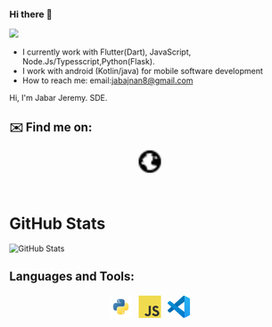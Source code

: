 ### Hi there 👋

![](https://visitor-badge.laobi.icu/badge?page_id=CharalambosIoannou.CharalambosIoannou)

- I currently work with Flutter(Dart), JavaScript, Node.Js/Typesscript,Python(Flask).
- I work with android (Kotlin/java) for mobile software development
- How to reach me:  email:jabajnan8@gmail.com


<p>Hi, I'm Jabar Jeremy. SDE.

<!-- <p><a href="https://www.twitter.com/theindianappguy"><img src="https://img.shields.io/badge/twitter-%231DA1F2.svg?&style=for-the-badge&logo=twitter&logoColor=white" 
height=25></a> <a href="https://www.linkedin.com/in/lamsanskar/"><img src="https://img.shields.io/badge/linkedin-%230077B5.svg?&style=for-the-badge&logo=linkedin&logoColor=white" height=25></a> <a href="https://www.instagram.com/indianappguy/"><img src="https://img.shields.io/badge/instagram-%23E4405F.svg?&style=for-the-badge&logo=instagram&logoColor=white" 
height=25></a> <a href="https://medium.com/@theindianappguy"><img src="https://img.shields.io/badge/medium-%2312100E.svg?&style=for-the-badge&logo=medium&logoColor=white" height=25></a> </p> -->
  
  ## ✉️ Find me on:


<p align="center">
 <a href="https://jabahum.github.io/" target="_blank" rel="noopener noreferrer"> <img src="https://raw.githubusercontent.com/iconic/open-iconic/master/svg/globe.svg" alt="Python" height="40" style="vertical-align:top; margin:4px"> </a>
</p>

<br />

<h1>GitHub Stats</h1>
<p><img src="https://github-readme-stats.vercel.app/api?username=jabahum&amp;show_icons=true" alt="GitHub Stats"></p>


## Languages and Tools:
<p align="center">
<img src="https://raw.githubusercontent.com/github/explore/80688e429a7d4ef2fca1e82350fe8e3517d3494d/topics/python/python.png" alt="Python" height="40" style="vertical-align:top; margin:4px">
<img src="https://raw.githubusercontent.com/github/explore/80688e429a7d4ef2fca1e82350fe8e3517d3494d/topics/javascript/javascript.png" alt="Javascript" height="40" style="vertical-align:top; margin:4px">
<img src="https://raw.githubusercontent.com/github/explore/80688e429a7d4ef2fca1e82350fe8e3517d3494d/topics/visual-studio-code/visual-studio-code.png" alt="VS Code" height="40" style="vertical-align:top; margin:4px">
</p>
